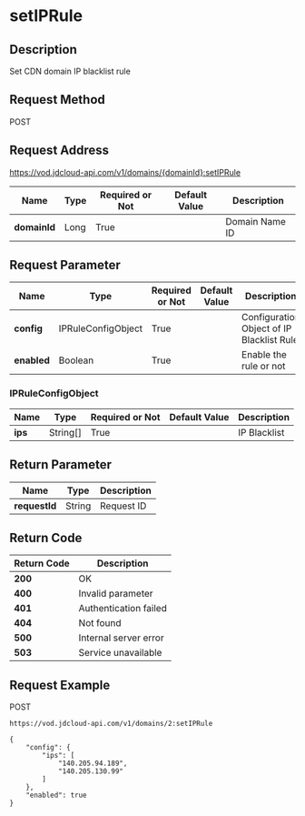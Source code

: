 # setIPRule


## Description
Set CDN domain IP blacklist rule

## Request Method
POST

## Request Address
https://vod.jdcloud-api.com/v1/domains/{domainId}:setIPRule

|Name|Type|Required or Not|Default Value|Description|
|---|---|---|---|---|
|**domainId**|Long|True| |Domain Name ID|

## Request Parameter
|Name|Type|Required or Not|Default Value|Description|
|---|---|---|---|---|
|**config**|IPRuleConfigObject|True| |Configuration Object of IP Blacklist Rule|
|**enabled**|Boolean|True| |Enable the rule or not|

### IPRuleConfigObject
|Name|Type|Required or Not|Default Value|Description|
|---|---|---|---|---|
|**ips**|String[]|True| |IP Blacklist|

## Return Parameter
|Name|Type|Description|
|---|---|---|
|**requestId**|String|Request ID|


## Return Code
|Return Code|Description|
|---|---|
|**200**|OK|
|**400**|Invalid parameter|
|**401**|Authentication failed|
|**404**|Not found|
|**500**|Internal server error|
|**503**|Service unavailable|

## Request Example
POST
```
https://vod.jdcloud-api.com/v1/domains/2:setIPRule

```
```
{
    "config": {
        "ips": [
            "140.205.94.189", 
            "140.205.130.99"
        ]
    }, 
    "enabled": true
}
```

